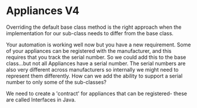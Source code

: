 # Appliances V4

Overriding the default base class method is the right approach when the implementation for our sub-class needs to differ from the base class.

Your automation is working well now but you have a new requirement. Some of your appliances can be registered with the manufacturer, and this requires that you track the serial number. So we could add this to the base class...but not all Appliances have a serial number. The serial numbers are also very different across manufacturers so internally we might need to represent them differently. How can we add the ability to support a serial number to only some of the sub-classes?

We need to create a 'contract' for appliances that can be registered- these are called Interfaces in Java.